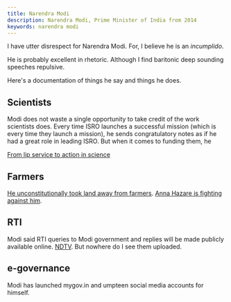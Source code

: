 ```yaml
---
title: Narendra Modi
description: Narendra Modi, Prime Minister of India from 2014
keywords: narendra modi
---
```

I have utter disrespect for Narendra Modi. For, I believe he is an *incumplido*.

He is probably excellent in rhetoric. Although I find baritonic deep sounding speeches repulsive.

Here's a documentation of things he say and things he does.

## Scientists ##
Modi does not waste a single opportunity to take credit of the work scientists does. Every time ISRO launches a successful mission (which is every time they launch a mission), he sends congratulatory notes as if he had a great role in leading ISRO. But when it comes to funding them, he 

[From lip service to action in science ](http://www.thehindu.com/opinion/op-ed/from-lip-service-to-action-in-science/article6963536.ece)

## Farmers ##
[He unconstitutionally took land away from farmers](http://www.thehindu.com/opinion/lead/unconstitutional-exercise-of-power/article6963544.ece). [Anna Hazare is fighting against him](http://timesofindia.indiatimes.com/india/Land-acquisition-ordinance-Anna-Hazare-vows-to-fight-Modi-govts-anti-farmer-bill/articleshow/46340475.cms).

## RTI ##
Modi said RTI queries to Modi government and replies will be made publicly available online. [NDTV](http://www.ndtv.com/india-news/rti-queries-to-modi-government-and-answers-to-be-available-online-682869). But nowhere do I see them uploaded.

## e-governance ##
Modi has launched mygov.in and umpteen social media accounts for himself.  